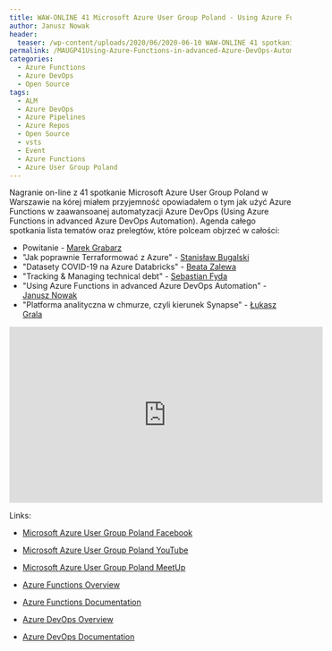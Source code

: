 ```yaml
---
title: WAW-ONLINE 41 Microsoft Azure User Group Poland - Using Azure Functions in advanced Azure DevOps Automation
author: Janusz Nowak
header:
  teaser: /wp-content/uploads/2020/06/2020-06-10 WAW-ONLINE 41 spotkanie Microsoft Azure User Group Poland w Warszawie.png
permalink: /MAUGP41Using-Azure-Functions-in-advanced-Azure-DevOps-Automation
categories:
  - Azure Functions
  - Azure DevOps
  - Open Source
tags:
  - ALM
  - Azure DevOps
  - Azure Pipelines
  - Azure Repos
  - Open Source
  - vsts
  - Event
  - Azure Functions
  - Azure User Group Poland
---
```


Nagranie on-line z 41 spotkanie Microsoft Azure User Group Poland w Warszawie na kórej miałem przyjemność opowiadałem o tym jak użyć Azure Functions w zaawansoanej automatyzacji Azure DevOps (Using Azure Functions in advanced Azure DevOps Automation).
Agenda całego spotkania lista tematów oraz prelegtów, które polceam objrzeć w całości:

- Powitanie - [Marek Grabarz](https://grabarz.pl/)
- "Jak poprawnie Terraformować z Azure" - [Stanisław Bugalski](http://blog.bugalski.pro/)
- "Datasety COVID-19 na Azure Databricks" - [Beata Zalewa](https://zalnet.pl/)
- "Tracking & Managing technical debt" - [Sebastian Fyda](https://twitter.com/sebastianfyda)
- "Using Azure Functions in advanced Azure DevOps Automation" - [Janusz Nowak](https://twitter.com/jnowwwak)
- "Platforma analityczna w chmurze, czyli kierunek Synapse" - [Łukasz Grala](https://twitter.com/PowerPivotBlog)

<iframe width="560" height="315" src="https://www.youtube.com/embed/AbVaj1V2w1o?t=6060" frameborder="0" allow="accelerometer; autoplay; encrypted-media; gyroscope; picture-in-picture" allowfullscreen></iframe>

Links:

- [Microsoft Azure User Group Poland Facebook](https://www.facebook.com/groups/azureugpl/)
- [Microsoft Azure User Group Poland YouTube](https://www.youtube.com/watch?v=AbVaj1V2w1o)
- [Microsoft Azure User Group Poland MeetUp](https://www.meetup.com/Microsoft-Azure-Users-Group-Poland/events/270740891/)

- [Azure Functions Overview](https://docs.microsoft.com/en-us/azure/azure-functions/)
- [Azure Functions Documentation](https://azure.microsoft.com/en-us/services/functions/)

- [Azure DevOps Overview](https://azure.microsoft.com/pl-pl/services/devops/)
- [Azure DevOps Documentation](https://docs.microsoft.com/en-us/azure/devops/?view=azure-devops)
